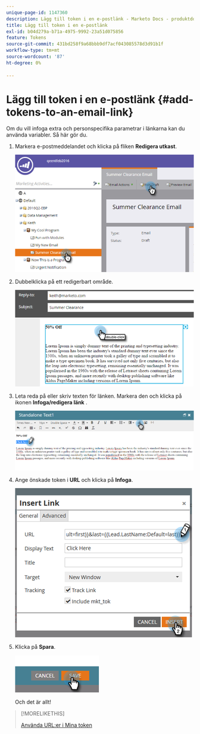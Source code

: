 ```yaml
---
unique-page-id: 1147360
description: Lägg till token i en e-postlänk - Marketo Docs - produktdokumentation
title: Lägg till token i en e-postlänk
exl-id: b04d279a-b71a-4975-9992-23a51d075856
feature: Tokens
source-git-commit: 431bd258f9a68bbb9df7acf043085578d3d91b1f
workflow-type: tm+mt
source-wordcount: '87'
ht-degree: 0%

---
```


# Lägg till token i en e-postlänk {#add-tokens-to-an-email-link}

Om du vill infoga extra och personspecifika parametrar i länkarna kan du använda variabler. Så här gör du.

1. Markera e-postmeddelandet och klicka på fliken **Redigera utkast**.

   ![](assets/one.png)

1. Dubbelklicka på ett redigerbart område.

   ![](assets/two.png)

1. Leta reda på eller skriv texten för länken. Markera den och klicka på ikonen **Infoga/redigera länk** .

   ![](assets/three.png)

1. Ange önskade token i **URL** och klicka på **Infoga**.

   ![](assets/four.png)

1. Klicka på **Spara**.

   ![](assets/five.png)

   Och det är allt!

>[!MORELIKETHIS]
>
>[Använda URL:er i Mina token](/help/marketo/product-docs/email-marketing/general/using-tokens/using-urls-in-my-tokens.md)
